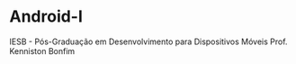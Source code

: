 # Android-I
IESB - Pós-Graduação em Desenvolvimento para Dispositivos Móveis
Prof. Kenniston Bonfim
